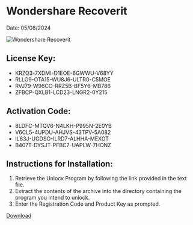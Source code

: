 <h1>Wondershare Recoverit</h1>
<p>Date: 05/08/2024</p>
<img src="https://repository-images.githubusercontent.com/797958383/a5e96f2b-f9a0-4e4b-a3c4-0197fd833a9a" alt="Wondershare Recoverit" title="Wondershare Recoverit" />
<h2>License Key:</h2>
<ul>
<li>KRZQ3-7XDMI-D1EOE-6GWWU-V68YY</li>
<li>RLLG9-OTA15-WU8J6-ULTR0-C5MOE</li>
<li>RVJ79-W96CO-RRZ5B-BF5Y6-MB786</li>
<li>ZFBCP-QXLB1-LCD23-LNGR2-0Y215</li>
</ul>
<h2>Activation Code:</h2>
<ul>
<li>8LDFC-MTQV6-N4LKH-P995N-2E0YB</li>
<li>V6CL5-4UPDU-AHJVS-43TPV-5A082</li>
<li>IL63J-UGDSO-ILRD7-ALHHA-MEXOT</li>
<li>B407T-DYSJT-PFBC7-UAPLW-7HONZ</li>
</ul>
<h2>Instructions for Installation:</h2>
<ol>
<li>Retrieve the Unlocк Program by following the link provided in the text file.</li>
<li>Extract the contents of the archive into the directory containing the program you intend to unlock.</li>
<li>Enter the Registration Code and Product Key as prompted.</li>
</ol>
<p><a href="https://drive.usercontent.google.com/u/0/uc?id=1eb4ufejYZblTSw8qfW091KuWmve1MY_0&git">​D​o​w​n​l​o​a​d</a></p>
